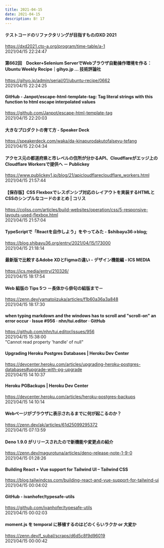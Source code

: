 ```yaml
---
title: 2021-04-15
date: 2021-04-15
description: B! 17
---
```


#### テストコードのリファクタリングが目指すもの/DXD 2021
https://dxd2021.cto-a.org/program/time-table/a-1<br>
2021/04/15 22:24:47<br>


#### 第662回　Docker+Selenium ServerでWebブラウザ自動操作環境を作る：Ubuntu Weekly Recipe｜gihyo.jp … 技術評論社
https://gihyo.jp/admin/serial/01/ubuntu-recipe/0662<br>
2021/04/15 22:24:25<br>


#### GitHub - Janpot/escape-html-template-tag: Tag literal strings with this function to html escape interpolated values
https://github.com/Janpot/escape-html-template-tag<br>
2021/04/15 22:20:03<br>


#### 大きなプロダクトの育て方 - Speaker Deck
https://speakerdeck.com/waka/da-kinapurodakutofalseyu-tefang<br>
2021/04/15 22:04:34<br>


#### アクセス元の都道府県と市レベルの住所が分かるAPI、Cloudflareがエッジ上のCloudflare Workersで提供へ － Publickey
https://www.publickey1.jp/blog/21/apicloudflarecloudflare_workers.html<br>
2021/04/15 21:57:44<br>


#### 【保存版】CSS Flexboxでレスポンシブ対応のレイアウトを実装するHTMLとCSSのシンプルなコードのまとめ | コリス
https://coliss.com/articles/build-websites/operation/css/5-responsive-layouts-used-flexbox.html<br>
2021/04/15 21:57:04<br>


#### TypeScriptで「Reactを自作しよう」をやってみた - $shibayu36->blog;
https://blog.shibayu36.org/entry/2021/04/15/173000<br>
2021/04/15 21:18:14<br>


#### 最新版で比較するAdobe XDとFigmaの違い - デザイン機能編 - ICS MEDIA
https://ics.media/entry/210326/<br>
2021/04/15 18:17:54<br>


#### Web 組版の Tips 5つ －長体から俳句の組版まで－
https://zenn.dev/yamatoiizuka/articles/f1b60a36a3a848<br>
2021/04/15 18:17:30<br>


#### when typing markdown and the windows has to scroll and "scroll-on" an error occur · Issue #956 · nhn/tui.editor · GitHub
https://github.com/nhn/tui.editor/issues/956<br>
2021/04/15 15:38:00<br>
"Cannot read property 'handle' of null"


#### Upgrading Heroku Postgres Databases | Heroku Dev Center
https://devcenter.heroku.com/articles/upgrading-heroku-postgres-databases#upgrade-with-pg-upgrade<br>
2021/04/15 14:10:37<br>


#### Heroku PGBackups | Heroku Dev Center
https://devcenter.heroku.com/articles/heroku-postgres-backups<br>
2021/04/15 14:10:14<br>


#### Webページがブラウザに表示されるまでに何が起こるのか？
https://zenn.dev/ak/articles/61d25099295372<br>
2021/04/15 07:13:59<br>


#### Deno 1.9.0 がリリースされたので新機能や変更点の紹介
https://zenn.dev/magurotuna/articles/deno-release-note-1-9-0<br>
2021/04/15 01:28:26<br>


#### Building React + Vue support for Tailwind UI – Tailwind CSS
https://blog.tailwindcss.com/building-react-and-vue-support-for-tailwind-ui<br>
2021/04/15 00:04:02<br>


#### GitHub - ivanhofer/typesafe-utils
https://github.com/ivanhofer/typesafe-utils<br>
2021/04/15 00:02:03<br>


#### moment.js を temporal に移植するのはどのくらいラクか or 大変か
https://zenn.dev/f_subal/scraps/d6d5c8f9d96019<br>
2021/04/15 00:00:42<br>



